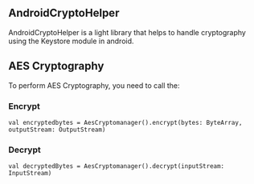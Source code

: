 ## AndroidCryptoHelper

AndroidCryptoHelper is a light library that helps to handle cryptography using the Keystore module in android.

## AES Cryptography
To perform AES Cryptography, you need to call the:

### Encrypt
``val encryptedbytes = AesCryptomanager().encrypt(bytes: ByteArray, outputStream: OutputStream)``

### Decrypt
``val decryptedBytes = AesCryptomanager().decrypt(inputStream: InputStream)``